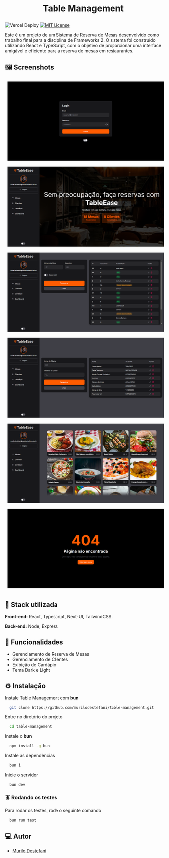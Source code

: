 # <p style="text-align: center">Table Management</p>

![Vercel Deploy](https://deploy-badge.vercel.app/vercel/table-management)
[![MIT License](https://img.shields.io/badge/License-MIT-green.svg)](https://choosealicense.com/licenses/mit/)

<p>Este é um projeto de um Sistema de Reserva de Mesas desenvolvido como trabalho final para a disciplina de Frameworks 2. O sistema foi construído utilizando React e TypeScript, com o objetivo de proporcionar uma interface amigável e eficiente para a reserva de mesas em restaurantes.</p>


## 🖼️ Screenshots
<div style="text-align: center">
<img src="public/images/screenshots/01login.png" style="margin: 8px">
<img src="public/images/screenshots/02dashboard.png" style="margin: 8px">
<img src="public/images/screenshots/03client.png" style="margin: 8px">
<img src="public/images/screenshots/04table.png" style="margin: 8px">
<img src="public/images/screenshots/05food.png" style="margin: 8px">
<img src="public/images/screenshots/06404.png" style="margin: 8px">
</div>


## 🚀 Stack utilizada

**Front-end:** React, Typescript, Next-UI, TailwindCSS.

**Back-end:** Node, Express


## 💫 Funcionalidades

- Gerenciamento de Reserva de Mesas
- Gerenciamento de Clientes
- Exibição de Cardápio
- Tema Dark e Light


## ⚙️ Instalação
Instale Table Management com **bun**

```bash
  git clone https://github.com/murilodestefani/table-management.git
```

Entre no diretório do projeto

```bash
  cd table-management
```

Instale o **bun**

```bash
  npm install -g bun
```

Instale as dependências

```bash
  bun i
```

Inicie o servidor

```bash
  bun dev
```

### 🪳 Rodando os testes

Para rodar os testes, rode o seguinte comando

```bash
  bun run test
```


## 💻 Autor
- [Murilo Destefani](https://github.com/murilodestefani)
